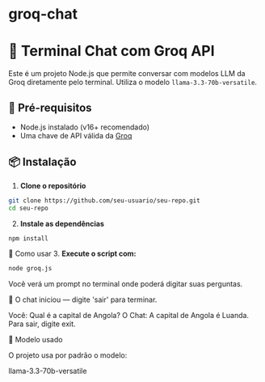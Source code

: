 # groq-chat
# 🧠 Terminal Chat com Groq API

Este é um projeto Node.js que permite conversar com modelos LLM da Groq diretamente pelo terminal. Utiliza o modelo `llama-3.3-70b-versatile`.

## 🚀 Pré-requisitos

- Node.js instalado (v16+ recomendado)
- Uma chave de API válida da [Groq](https://console.groq.com/keys)

## 📦 Instalação

1. **Clone o repositório**

```bash
git clone https://github.com/seu-usuario/seu-repo.git
cd seu-repo
```

2. **Instale as dependências**

```bash
npm install
```

🧠 Como usar
3. **Execute o script com:**

```bash
node groq.js
```

Você verá um prompt no terminal onde poderá digitar suas perguntas.


💬 O chat iniciou — digite 'sair' para terminar.

Você: Qual é a capital de Angola?
O Chat: A capital de Angola é Luanda.
Para sair, digite exit.

📄 Modelo usado

O projeto usa por padrão o modelo:

llama-3.3-70b-versatile
